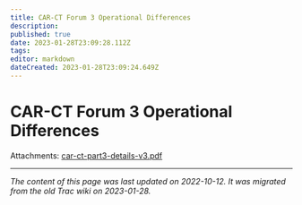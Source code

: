```yaml
---
title: CAR-CT Forum 3 Operational Differences
description: 
published: true
date: 2023-01-28T23:09:28.112Z
tags: 
editor: markdown
dateCreated: 2023-01-28T23:09:24.649Z
---
```


# CAR-CT Forum 3 Operational Differences
Attachments:
[car-ct-part3-details-v3.pdf](/car-ct-part3-details-v3.pdf)
&nbsp;
&nbsp;
&nbsp;

---

*The content of this page was last updated on 2022-10-12. It was migrated from the old Trac wiki on 2023-01-28.*